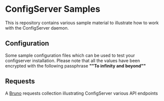# ConfigServer Samples

This is repository contains various sample material to illustrate how to work with the ConfigServer daemon.

## Configuration

Some sample configuration files which can be used to test your configserver installation.
Please note that all the values have been encrypted with the following passphrase **""To infinity and beyond""**

## Requests

A [Bruno](https://www.usebruno.com/) requests collection illustrating ConfigServer various API endpoints
